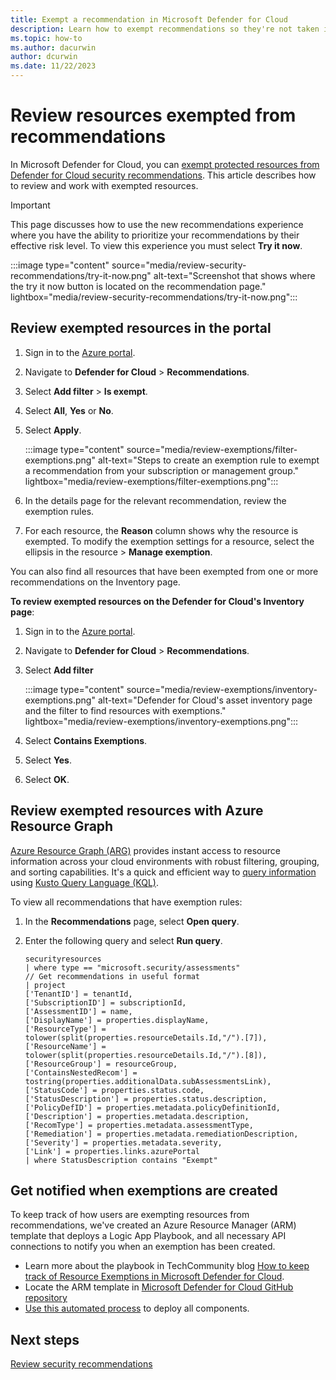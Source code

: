 ```yaml
---
title: Exempt a recommendation in Microsoft Defender for Cloud
description: Learn how to exempt recommendations so they're not taken into account in Microsoft Defender for Cloud.
ms.topic: how-to
ms.author: dacurwin
author: dcurwin
ms.date: 11/22/2023
---
```


# Review resources exempted from recommendations 

In Microsoft Defender for Cloud, you can [exempt protected resources from Defender for Cloud security recommendations](exempt-resource.md). This article describes how to review and work with exempted resources.

> [!IMPORTANT]
> This page discusses how to use the new recommendations experience where you have the ability to prioritize your recommendations by their effective risk level. To view this experience you must select **Try it now**.
>
> :::image type="content" source="media/review-security-recommendations/try-it-now.png" alt-text="Screenshot that shows where the try it now button is located on the recommendation page." lightbox="media/review-security-recommendations/try-it-now.png":::

## Review exempted resources in the portal

1. Sign in to the [Azure portal](https://portal.azure.com/).

1. Navigate to **Defender for Cloud** > **Recommendations**.

1. Select **Add filter** > **Is exempt**.

1. Select **All**, **Yes** or **No**. 

1. Select **Apply**.

    :::image type="content" source="media/review-exemptions/filter-exemptions.png" alt-text="Steps to create an exemption rule to exempt a recommendation from your subscription or management group."  lightbox="media/review-exemptions/filter-exemptions.png":::

1. In the details page for the relevant recommendation, review the exemption rules.

1. For each resource, the **Reason** column shows why the resource is exempted. To modify the exemption settings for a resource, select the ellipsis in the resource > **Manage exemption**.

You can also find all resources that have been exempted from one or more recommendations on the Inventory page.

**To review exempted resources on the Defender for Cloud's Inventory page**: 

1. Sign in to the [Azure portal](https://portal.azure.com/).

1. Navigate to **Defender for Cloud** > **Recommendations**.

1. Select **Add filter**

    :::image type="content" source="media/review-exemptions/inventory-exemptions.png" alt-text="Defender for Cloud's asset inventory page and the filter to find resources with exemptions."  lightbox="media/review-exemptions/inventory-exemptions.png":::

1. Select **Contains Exemptions**.

1. Select **Yes**.

1. Select **OK**.

## Review exempted resources with Azure Resource Graph

[Azure Resource Graph (ARG)](../governance/resource-graph/index.yml) provides instant access to resource information across your cloud environments with robust filtering, grouping, and sorting capabilities. It's a quick and efficient way to [query information](../governance/resource-graph/first-query-portal.md) using  [Kusto Query Language (KQL)](/azure/data-explorer/kusto/query/).

To view all recommendations that have exemption rules:

1. In the **Recommendations** page, select **Open query**.
1. Enter the following query and select **Run query**.

    ```kusto
    securityresources
    | where type == "microsoft.security/assessments"
    // Get recommendations in useful format
    | project
    ['TenantID'] = tenantId,
    ['SubscriptionID'] = subscriptionId,
    ['AssessmentID'] = name,
    ['DisplayName'] = properties.displayName,
    ['ResourceType'] = tolower(split(properties.resourceDetails.Id,"/").[7]),
    ['ResourceName'] = tolower(split(properties.resourceDetails.Id,"/").[8]),
    ['ResourceGroup'] = resourceGroup,
    ['ContainsNestedRecom'] = tostring(properties.additionalData.subAssessmentsLink),
    ['StatusCode'] = properties.status.code,
    ['StatusDescription'] = properties.status.description,
    ['PolicyDefID'] = properties.metadata.policyDefinitionId,
    ['Description'] = properties.metadata.description,
    ['RecomType'] = properties.metadata.assessmentType,
    ['Remediation'] = properties.metadata.remediationDescription,
    ['Severity'] = properties.metadata.severity,
    ['Link'] = properties.links.azurePortal
    | where StatusDescription contains "Exempt"    
    ```


## Get notified when exemptions are created

To keep track of how users are exempting resources from recommendations, we've created an Azure Resource Manager (ARM) template that deploys a Logic App Playbook, and all necessary API connections to notify you when an exemption has been created.

- Learn more about the playbook in TechCommunity blog [How to keep track of Resource Exemptions in Microsoft Defender for Cloud](https://techcommunity.microsoft.com/t5/azure-security-center/how-to-keep-track-of-resource-exemptions-in-azure-security/ba-p/1770580).
- Locate the ARM template in [Microsoft Defender for Cloud GitHub repository](https://github.com/Azure/Azure-Security-Center/tree/master/Workflow%20automation/Notify-ResourceExemption)
- [Use this automated process](https://portal.azure.com/#create/Microsoft.Template/uri/https%3A%2F%2Fraw.githubusercontent.com%2FAzure%2FAzure-Security-Center%2Fmaster%2FWorkflow%2520automation%2FNotify-ResourceExemption%2Fazuredeploy.json) to deploy all components.


## Next steps

[Review security recommendations](review-security-recommendations.md)